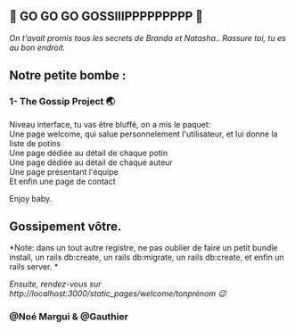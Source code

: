 
  ## 👭 GO GO GO GOSSIIIPPPPPPPPP 👭

  *On t'avait promis tous les secrets de Branda et Natasha.. Rassure toi, tu es au bon endroit.*

  <h2> Notre petite bombe :</h2>

  ### 1- The Gossip Project 🌏

  Niveau interface, tu vas être bluffé, on a mis le paquet: </br>
  Une page welcome, qui salue personnelement l'utilisateur, et lui donne la liste de potins</br>
  Une page dédiée au détail de chaque potin</br>
  Une page dédiée au détail de chaque auteur</br>
  Une page présentant l'équipe</br>
  Et enfin une page de contact</br>

  Enjoy baby.

  <h2> Gossipement vôtre.</h2>

  *Note: dans un tout autre registre, ne pas oublier de faire un petit bundle install, un rails db:create, un rails db:migrate, un rails db:create, et enfin un rails server. *

  *Ensuite, rendez-vous sur http://localhost:3000/static_pages/welcome/tonprénom 😉*

   ### @Noé Margui & @Gauthier